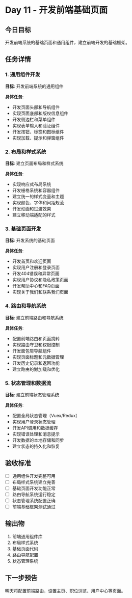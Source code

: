 # Day 11 - 开发前端基础页面

## 今日目标
开发前端系统的基础页面和通用组件，建立前端开发的基础框架。

## 任务详情

### 1. 通用组件开发
**目标**: 开发前端系统的通用组件

**具体任务**:
- 开发页面头部和导航组件
- 实现页面底部和版权信息组件
- 开发侧边栏和菜单组件
- 实现表单输入和验证组件
- 开发按钮、标签和图标组件
- 实现加载、提示和弹窗组件

### 2. 布局和样式系统
**目标**: 建立页面布局和样式系统

**具体任务**:
- 实现响应式布局系统
- 开发栅格系统和容器组件
- 建立统一的样式变量和主题
- 实现颜色、字体和间距规范
- 开发动画和过渡效果
- 建立移动端适配的样式

### 3. 基础页面开发
**目标**: 开发系统的基础页面

**具体任务**:
- 开发首页和欢迎页面
- 实现用户注册和登录页面
- 开发404错误和异常页面
- 实现用户协议和隐私政策页面
- 开发帮助中心和FAQ页面
- 实现关于我们和联系我们页面

### 4. 路由和导航系统
**目标**: 建立前端路由和导航系统

**具体任务**:
- 配置前端路由和页面跳转
- 实现路由守卫和权限控制
- 开发面包屑导航组件
- 实现页面标题和元数据管理
- 开发历史记录和返回功能
- 建立路由的懒加载和优化

### 5. 状态管理和数据流
**目标**: 建立前端状态管理系统

**具体任务**:
- 配置全局状态管理（Vuex/Redux）
- 实现用户登录状态管理
- 开发API调用和数据缓存
- 实现错误处理和消息提示
- 开发数据的本地存储和同步
- 建立状态的持久化和恢复

## 验收标准
- [ ] 通用组件开发完整可用
- [ ] 布局样式系统建立完善
- [ ] 基础页面开发功能正常
- [ ] 路由导航系统运行稳定
- [ ] 状态管理系统配置正确
- [ ] 前端基础框架测试通过

## 输出物
1. 前端通用组件库
2. 布局样式系统
3. 基础页面代码
4. 路由导航配置
5. 状态管理系统

## 下一步预告
明天将配置前端路由，设置主页、职位浏览、用户中心等页面。
